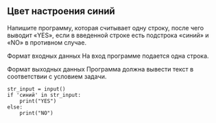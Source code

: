 ## Цвет настроения синий
Напишите программу, которая считывает одну строку, после чего выводит «YES», если в введенной строке есть подстрока «синий» и «NO» в противном случае.

Формат входных данных
На вход программе подается одна строка.

Формат выходных данных
Программа должна вывести текст в соответствии с условием задачи.

```
str_input = input()
if 'синий' in str_input:
    print("YES")
else:
    print("NO")
```